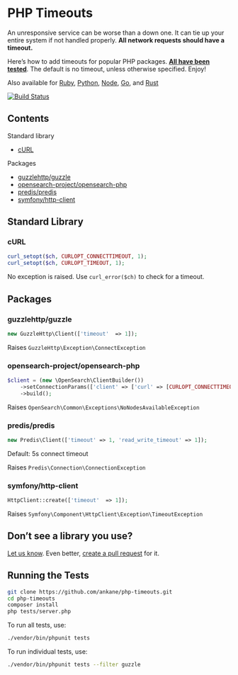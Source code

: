 # PHP Timeouts

An unresponsive service can be worse than a down one. It can tie up your entire system if not handled properly. **All network requests should have a timeout.**

Here’s how to add timeouts for popular PHP packages. **[All have been tested](tests)**. The default is no timeout, unless otherwise specified. Enjoy!

Also available for [Ruby](https://github.com/ankane/the-ultimate-guide-to-ruby-timeouts), [Python](https://github.com/ankane/python-timeouts), [Node](https://github.com/ankane/node-timeouts), [Go](https://github.com/ankane/go-timeouts), and [Rust](https://github.com/ankane/rust-timeouts)

[![Build Status](https://github.com/ankane/php-timeouts/workflows/build/badge.svg?branch=master)](https://github.com/ankane/php-timeouts/actions)

## Contents

Standard library

- [cURL](#curl)

Packages

- [guzzlehttp/guzzle](#guzzlehttpguzzle)
- [opensearch-project/opensearch-php](#opensearch-projectopensearch-php)
- [predis/predis](#predispredis)
- [symfony/http-client](#symfonyhttp-client)

## Standard Library

### cURL

```php
curl_setopt($ch, CURLOPT_CONNECTTIMEOUT, 1);
curl_setopt($ch, CURLOPT_TIMEOUT, 1);
```

No exception is raised. Use `curl_error($ch)` to check for a timeout.

## Packages

### guzzlehttp/guzzle

```php
new GuzzleHttp\Client(['timeout'  => 1]);
```

Raises `GuzzleHttp\Exception\ConnectException`

### opensearch-project/opensearch-php

```php
$client = (new \OpenSearch\ClientBuilder())
    ->setConnectionParams(['client' => ['curl' => [CURLOPT_CONNECTTIMEOUT => 1, CURLOPT_TIMEOUT => 1]]])
    ->build();
```

Raises `OpenSearch\Common\Exceptions\NoNodesAvailableException`

### predis/predis

```php
new Predis\Client(['timeout' => 1, 'read_write_timeout' => 1]);
```

Default: 5s connect timeout

Raises `Predis\Connection\ConnectionException`

### symfony/http-client

```php
HttpClient::create(['timeout'  => 1]);
```

Raises `Symfony\Component\HttpClient\Exception\TimeoutException`

## Don’t see a library you use?

[Let us know](https://github.com/ankane/php-timeouts/issues/new). Even better, [create a pull request](https://github.com/ankane/php-timeouts/pulls) for it.

## Running the Tests

```sh
git clone https://github.com/ankane/php-timeouts.git
cd php-timeouts
composer install
php tests/server.php
```

To run all tests, use:

```sh
./vendor/bin/phpunit tests
```

To run individual tests, use:

```sh
./vendor/bin/phpunit tests --filter guzzle
```
